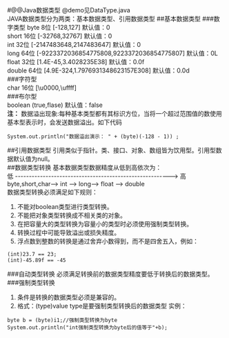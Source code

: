 #@@Java数据类型
@demo见DataType.java    
JAVA数据类型分为两类：基本数据类型、引用数据类型
##基本数据类型
###数字类型
byte    8位  [-128,127]  默认值：0       
short  16位  [-32768,32767]   默认值：0   
int    32位  [-2147483648,2147483647]     默认值：0     
long    64位 [-9223372036854775808,9223372036854775807]   默认值：0L      
float   32位 [1.4E-45,3.4028235E38]   默认值：0.0f       
double  64位 [4.9E-324,1.7976931348623157E308]    默认值：0.0d             
###字符型  
char    16位 [\u0000,\uffff]    
###布尔型    
boolean     (true,flase)    默认值：false         
 **注：**  数据溢出现象:每种基本类型都有其标识方位，当将一个超过范围值的数使用基本型表示时，会发送数据溢出。如下代码
```   
System.out.println("数据溢出演示： " + (byte)(-128 - 1)) ;
```
##引用数据类型
引用类似于指针。类、接口、对象、数组皆为饮用型。引用型数据默认值为null。  
##数据类型转换
基本数据类型数据精度从低到高依次为：      
低  -------------------------------------------------------->  高         
byte,short,char—> int —> long—> float —> double         
数据类型转换必须满足如下规则：     
1. 不能对boolean类型进行类型转换。  
2. 不能把对象类型转换成不相关类的对象。   
3. 在把容量大的类型转换为容量小的类型时必须使用强制类型转换。    
4. 转换过程中可能导致溢出或损失精度。    
5. 浮点数到整数的转换是通过舍弃小数得到，而不是四舍五入，例如：   
```  
(int)23.7 == 23;        
(int)-45.89f == -45
```
###自动类型转换
必须满足转换前的数据类型精度要低于转换后的数据类型。  
###强制类型转换
1. 条件是转换的数据类型必须是兼容的。    
2. 格式：(type)value type是要强制类型转换后的数据类型 实例：
``` 
byte b = (byte)i1;//强制类型转换为byte 
System.out.println("int强制类型转换为byte后的值等于"+b);
``` 
